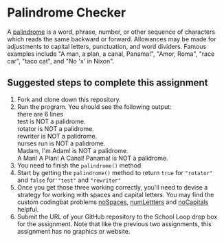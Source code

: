 Palindrome Checker
==================
A [palindrome](http://en.wikipedia.org/wiki/Palindrome)  is a word, phrase, number, or other sequence of characters which reads the same backward or forward. Allowances may be made for adjustments to capital letters, punctuation, and word dividers. Famous examples include "A man, a plan, a canal, Panama!", "Amor, Roma", "race car", "taco cat", and "No 'x' in Nixon".

Suggested steps to complete this assignment
-------------------------------------------

1. Fork and clone down this repository.
2. Run the program. You should see the following output:  
there are 6 lines  
test is NOT a palidrome.  
rotator is NOT a palidrome.  
rewriter is NOT a palidrome.  
nurses run is NOT a palidrome.  
Madam, I'm Adam! is NOT a palidrome.  
A Man! A Plan! A Canal! Panama! is NOT a palidrome.  
3. You need to finish the `palindrome()` method 
4. Start by getting the `palindrome()` method to return `true` for `"rotator"` and `false` for`'"test"` and `"rewriter"`
5. Once you get those three working correctly, you'll need to devise a strategy for working with spaces and capital letters. You may find the custom codingbat problems [noSpaces](http://codingbat.com/prob/p240112?parent=/home/simona1@sfusd.edu), [numLettters](http://codingbat.com/prob/p285953?parent=/home/simona1@sfusd.edu) and [noCapitals](http://codingbat.com/prob/p259800?parent=/home/simona1@sfusd.edu) helpful.
6. Submit the URL of your GitHub repository to the School Loop drop box for the assignment. Note that like the previous two assignments, this assignment has no graphics or website. 